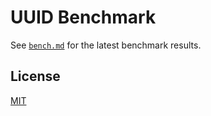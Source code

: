 # UUID Benchmark

See [`bench.md`](bench.md) for the latest benchmark results.

## License

[MIT](LICENSE)
